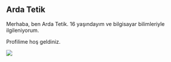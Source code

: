 ## Arda Tetik

Merhaba, ben Arda Tetik. 16 yaşındayım ve bilgisayar bilimleriyle ilgileniyorum.

Profilime hoş geldiniz.

![](https://komarev.com/ghpvc/?username=ardatetikbey)
